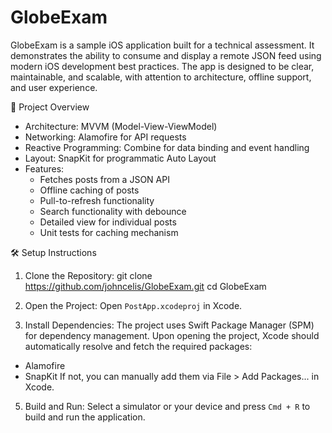 # GlobeExam
GlobeExam  is a sample iOS application built for a technical assessment. It demonstrates the ability to consume and display a remote JSON feed using modern iOS development best practices. The app is designed to be clear, maintainable, and scalable, with attention to architecture, offline support, and user experience.

📝 Project Overview
- Architecture: MVVM (Model-View-ViewModel)
- Networking: Alamofire for API requests
- Reactive Programming: Combine for data binding and event handling
- Layout: SnapKit for programmatic Auto Layout
- Features:
 	- Fetches posts from a JSON API
	- Offline caching of posts
	- Pull-to-refresh functionality
	- Search functionality with debounce
	- Detailed view for individual posts
	- Unit tests for caching mechanism

🛠 Setup Instructions
1. Clone the Repository:
   git clone https://github.com/johncelis/GlobeExam.git
	 cd GlobeExam

3. Open the Project:
	Open `PostApp.xcodeproj` in Xcode.

4. Install Dependencies:
The project uses Swift Package Manager (SPM) for dependency management. Upon opening the project, Xcode should automatically resolve and fetch the required packages:
- Alamofire
- SnapKit
If not, you can manually add them via File > Add Packages... in Xcode.

5. Build and Run:
Select a simulator or your device and press `Cmd + R` to build and run the application.
